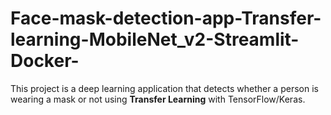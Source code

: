 # Face-mask-detection-app-Transfer-learning-MobileNet_v2-Streamlit-Docker-
This project is a deep learning application that detects whether a person is wearing a mask or not using **Transfer Learning** with TensorFlow/Keras.  
